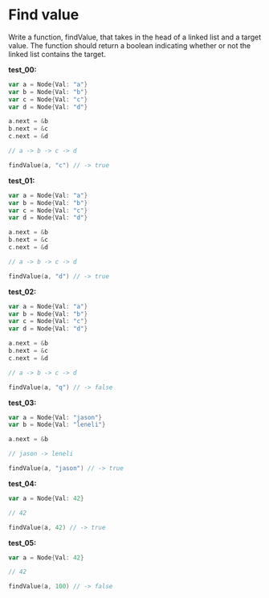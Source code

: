 # Find value

Write a function, findValue, that takes in the head of a linked list and a target value. The function should return a boolean indicating whether or not the linked list contains the target.

**test_00:**
```go
var a = Node{Val: "a"}
var b = Node{Val: "b"}
var c = Node{Val: "c"}
var d = Node{Val: "d"}

a.next = &b
b.next = &c
c.next = &d

// a -> b -> c -> d

findValue(a, "c") // -> true
```
**test_01:**
```go
var a = Node{Val: "a"}
var b = Node{Val: "b"}
var c = Node{Val: "c"}
var d = Node{Val: "d"}

a.next = &b
b.next = &c
c.next = &d

// a -> b -> c -> d

findValue(a, "d") // -> true
```
**test_02:**
```go
var a = Node{Val: "a"}
var b = Node{Val: "b"}
var c = Node{Val: "c"}
var d = Node{Val: "d"}

a.next = &b
b.next = &c
c.next = &d

// a -> b -> c -> d

findValue(a, "q") // -> false
```
**test_03:**
```go
var a = Node{Val: "jason"}
var b = Node{Val: "leneli"}

a.next = &b

// jason -> leneli

findValue(a, "jason") // -> true
```
**test_04:**
```go
var a = Node{Val: 42}

// 42

findValue(a, 42) // -> true
```
**test_05:**
```go
var a = Node{Val: 42}

// 42

findValue(a, 100) // -> false
```